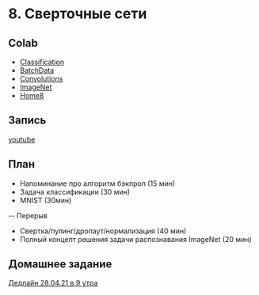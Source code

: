 # 8. Сверточные сети

## Colab
* [Classification](https://colab.research.google.com/github/samstikhin/ml2022/blob/master/08-ConvNets/Classification.ipynb)
* [BatchData](https://colab.research.google.com/github/samstikhin/ml2022/blob/master/08-ConvNets/BatchData.ipynb)
* [Convolutions](https://colab.research.google.com/github/samstikhin/ml2022/blob/master/08-ConvNets/Conv.ipynb)
* [ImageNet](https://colab.research.google.com/github/samstikhin/ml2022/blob/master/08-ConvNets/ImageNet.ipynb)
* [Home8](https://colab.research.google.com/github/samstikhin/ml2022/blob/master/08-ConvNets/HomeConvNets.ipynb)

## Запись 
[youtube](https://youtu.be/KC78aZTrs5s)

## План
* Напоминание про алгоритм бэкпроп (15 мин)
* Задача классификации (30 мин)
* MNIST (30мин)

-- Перерыв
* Свертка/пулинг/дропаут/нормализация (40 мин)
* Полный концепт решения задачи распознавания ImageNet (20 мин)


## Домашнее задание
[Дедлайн 28.04.21 в 9 утра](https://ulearn.me/course/ml/CrossEntropyLoss_44ac5922-7023-4574-b0f7-deba1f48cf84)
